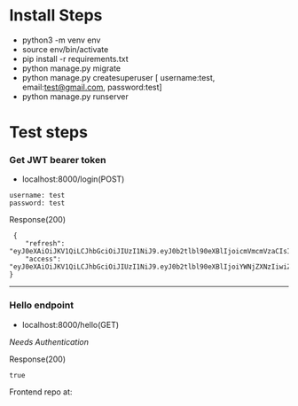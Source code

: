 # Install Steps
 * python3 -m venv env
 * source env/bin/activate
 * pip install -r requirements.txt
 * python manage.py migrate
 * python manage.py createsuperuser [ username:test, email:test@gmail.com, password:test]
 * python manage.py runserver
 
 
 # Test steps
 ### Get JWT bearer token
 * localhost:8000/login(POST)
 
 ```
 username: test
 password: test
 ```
 Response(200)
```
 {
    "refresh": "eyJ0eXAiOiJKV1QiLCJhbGciOiJIUzI1NiJ9.eyJ0b2tlbl90eXBlIjoicmVmcmVzaCIsImV4cCI6MTU2NzUyODYxNSwianRpIjoiMzkxOGQ2MDg0ZDQyNDBjNWFkOTJkYzBiY2Q0NzVhNmYiLCJ1c2VyX2lkIjoxfQ.Enh8j2Ez1kVneIZYYatum0KHv42pKDrMwNmzgwujvLw",
    "access": "eyJ0eXAiOiJKV1QiLCJhbGciOiJIUzI1NiJ9.eyJ0b2tlbl90eXBlIjoiYWNjZXNzIiwiZXhwIjoxNTY3NDQyNTE1LCJqdGkiOiI1YjFmNTFkN2YxZGY0MTRmYWQ1YWZkMDFhYTdhZDNkZSIsInVzZXJfaWQiOjF9.PDpMIuBtuevG8sQZzRYHw3o02Rd7GuOGxU_Cg3lsC1c"
}
``` 
***

 ### Hello endpoint
 * localhost:8000/hello(GET)

*Needs Authentication*
 
 Response(200)
 ```
true
```
 
 
 Frontend repo at:
 
 